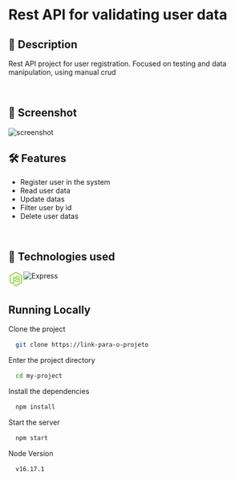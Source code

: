 # Rest API for validating user data

## 📖  Description

Rest API project for user registration. Focused on testing and data manipulation, using manual crud

<br/>

## 📸 Screenshot

![screenshot](https://github.com/GuiOliver27/express-api/assets/37091987/bbdaa70e-6b3f-467c-a29b-fdf52469208b)


## 🛠️ Features

- Register user in the system
- Read user data
- Update datas
- Filter user by id
- Delete user datas
<br/>

## 📡 Technologies used 
<div align="center"> 
<img align="left" alt="NodeJs" height="30" width="30" src="https://raw.githubusercontent.com/devicons/devicon/master/icons/nodejs/nodejs-original.svg">
<img align="left" alt="Express" src="https://img.shields.io/badge/-Express-05122A?style=flat&logo=express">

</div>
<br/><br/>

## Running Locally

Clone the project

```bash
  git clone https://link-para-o-projeto
```

Enter the project directory

```bash
  cd my-project
```

Install the dependencies

```bash
  npm install
```

Start the server

```bash
  npm start
```

Node Version

```bash
  v16.17.1
```
